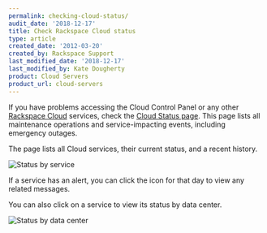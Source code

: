 ```yaml
---
permalink: checking-cloud-status/
audit_date: '2018-12-17'
title: Check Rackspace Cloud status
type: article
created_date: '2012-03-20'
created_by: Rackspace Support
last_modified_date: '2018-12-17'
last_modified_by: Kate Dougherty
product: Cloud Servers
product_url: cloud-servers
---
```


If you have problems accessing the Cloud Control Panel or any
other [Rackspace Cloud](https://www.rackspace.com/cloud) services, check the
[Cloud Status page](https://status.rackspace.com/). This page
lists all maintenance operations and service-impacting events, including
emergency outages.

The page lists all Cloud services, their current status, and a recent history.

<img src="{% asset_path cloud-servers/checking-cloud-status/picture1.png %}" alt="Status by service" />

If a service has an alert, you can click the icon for that day
to view any related messages.

You can also click on a service to view its status by data center.

<img src="{% asset_path cloud-servers/checking-cloud-status/picture2.png %}" alt="Status by data center" />
